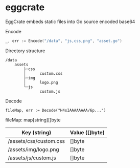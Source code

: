 # eggcrate
EggCrate embeds static files into Go source encoded base64

Encode

```go
_, err := Encode("/data", "js,css,png", "asset.go")
```

Directory structure

```
/data
    assets
        ├─css
        │      custom.css
        ├─img
        │      logo.png
        └─js
               custom.js
```


Decode

```
fileMap, err := Decode("H4sIAAAAAAAA/6p...")
```

fileMap: map[string][]byte

|Key (string)|Value ([]byte)|
|---|---|
|/assets/css/custom.css | []byte |
|/assets/img/logo.png | []byte |
|/assets/js/custom.js | []byte |